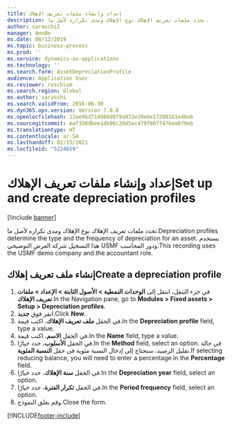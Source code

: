```yaml
---
title: إعداد وإنشاء ملفات تعريف الإهلاك
description: تحدد ملفات تعريف الإهلاك نوع الإهلاك ومدى تكراره لأصل ما.
author: saraschi2
manager: AnnBe
ms.date: 08/12/2019
ms.topic: business-process
ms.prod: ''
ms.service: dynamics-ax-applications
ms.technology: ''
ms.search.form: AssetDepreciationProfile
audience: Application User
ms.reviewer: roschlom
ms.search.region: Global
ms.author: saraschi
ms.search.validFrom: 2016-06-30
ms.dyn365.ops.version: Version 7.0.0
ms.openlocfilehash: 13ae9bd714988d079a933e20e6e17209161e46eb
ms.sourcegitcommit: eaf330dbee1db96c20d5ac479f007747bea079eb
ms.translationtype: HT
ms.contentlocale: ar-SA
ms.lasthandoff: 02/15/2021
ms.locfileid: "5224659"
---
```

# <a name="set-up-and-create-depreciation-profiles"></a><span data-ttu-id="b0e1c-103">إعداد وإنشاء ملفات تعريف الإهلاك</span><span class="sxs-lookup"><span data-stu-id="b0e1c-103">Set up and create depreciation profiles</span></span>

[!include [banner](../../includes/banner.md)]

<span data-ttu-id="b0e1c-104">تحدد ملفات تعريف الإهلاك نوع الإهلاك ومدى تكراره لأصل ما.</span><span class="sxs-lookup"><span data-stu-id="b0e1c-104">Depreciation profiles determine the type and the frequency of depreciation for an asset.</span></span>   <span data-ttu-id="b0e1c-105">يستخدم هذا التسجيل شركة العرض التوضيحي USMF ودور المحاسب.</span><span class="sxs-lookup"><span data-stu-id="b0e1c-105">This recording uses the USMF demo company and the accountant role.</span></span>


## <a name="create-a-depreciation-profile"></a><span data-ttu-id="b0e1c-106">إنشاء ملف تعريف إهلاك</span><span class="sxs-lookup"><span data-stu-id="b0e1c-106">Create a depreciation profile</span></span>
1. <span data-ttu-id="b0e1c-107">في جزء التنقل، انتقل إلى **الوحدات النمطية > الأصول الثابتة > الإعداد > ملفات تعريف الإهلاك‬‬**.</span><span class="sxs-lookup"><span data-stu-id="b0e1c-107">In the Navigation pane, go to **Modules > Fixed assets > Setup > Depreciation profiles**.</span></span>
2. <span data-ttu-id="b0e1c-108">انقر فوق **جديد**.</span><span class="sxs-lookup"><span data-stu-id="b0e1c-108">Click **New**.</span></span>
3. <span data-ttu-id="b0e1c-109">في الحقل **ملف تعريف الإهلاك**، اكتب قيمة.</span><span class="sxs-lookup"><span data-stu-id="b0e1c-109">In the **Depreciation profile** field, type a value.</span></span>
4. <span data-ttu-id="b0e1c-110">في الحقل **الاسم**، اكتب قيمة.</span><span class="sxs-lookup"><span data-stu-id="b0e1c-110">In the **Name** field, type a value.</span></span>
5. <span data-ttu-id="b0e1c-111">في الحقل **الأسلوب**، حدد خيارًا.</span><span class="sxs-lookup"><span data-stu-id="b0e1c-111">In the **Method** field, select an option.</span></span> <span data-ttu-id="b0e1c-112">في حالة تقليل الرصيد، ستحتاج إلى إدخال النسبة مئوية في حقل **النسبة المئوية**.</span><span class="sxs-lookup"><span data-stu-id="b0e1c-112">If selecting reducing balance, you will need to enter a percentage in the **Percentage** field.</span></span>  
6. <span data-ttu-id="b0e1c-113">في الحقل **سنة الإهلاك**، حدد خيارًا.</span><span class="sxs-lookup"><span data-stu-id="b0e1c-113">In the **Depreciation year** field, select an option.</span></span>
7. <span data-ttu-id="b0e1c-114">في الحقل **تكرار الفترة‬**، حدد خيارًا.</span><span class="sxs-lookup"><span data-stu-id="b0e1c-114">In the **Period frequency** field, select an option.</span></span>
8. <span data-ttu-id="b0e1c-115">وقم بغلق النموذج.</span><span class="sxs-lookup"><span data-stu-id="b0e1c-115">Close the form.</span></span>



[!INCLUDE[footer-include](../../../includes/footer-banner.md)]